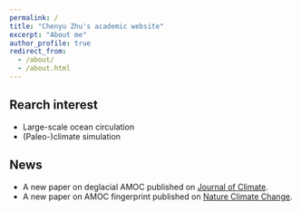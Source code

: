 ```yaml
---
permalink: /
title: "Chenyu Zhu's academic website"
excerpt: "About me"
author_profile: true
redirect_from: 
  - /about/
  - /about.html
---
```


Rearch interest
------
* Large-scale ocean circulation
* (Paleo-)climate simulation

News
------
* A new paper on deglacial AMOC published on [Journal of Climate](https://journals.ametsoc.org/view/journals/clim/34/18/JCLI-D-21-0125.1.xml).
* A new paper on AMOC fingerprint published on [Nature Climate Change](https://www.nature.com/articles/s41558-020-0897-7).

